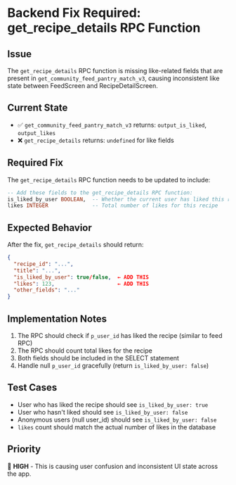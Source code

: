 # Backend Fix Required: get_recipe_details RPC Function

## Issue
The `get_recipe_details` RPC function is missing like-related fields that are present in `get_community_feed_pantry_match_v3`, causing inconsistent like state between FeedScreen and RecipeDetailScreen.

## Current State
- ✅ `get_community_feed_pantry_match_v3` returns: `output_is_liked`, `output_likes`
- ❌ `get_recipe_details` returns: `undefined` for like fields

## Required Fix
The `get_recipe_details` RPC function needs to be updated to include:

```sql
-- Add these fields to the get_recipe_details RPC function:
is_liked_by_user BOOLEAN,  -- Whether the current user has liked this recipe
likes INTEGER              -- Total number of likes for this recipe
```

## Expected Behavior
After the fix, `get_recipe_details` should return:
```json
{
  "recipe_id": "...",
  "title": "...",
  "is_liked_by_user": true/false,  ← ADD THIS
  "likes": 123,                    ← ADD THIS
  "other_fields": "..."
}
```

## Implementation Notes
1. The RPC should check if `p_user_id` has liked the recipe (similar to feed RPC)
2. The RPC should count total likes for the recipe
3. Both fields should be included in the SELECT statement
4. Handle null `p_user_id` gracefully (return `is_liked_by_user: false`)

## Test Cases
- User who has liked the recipe should see `is_liked_by_user: true`
- User who hasn't liked should see `is_liked_by_user: false`
- Anonymous users (null user_id) should see `is_liked_by_user: false`
- `likes` count should match the actual number of likes in the database

## Priority
🔴 **HIGH** - This is causing user confusion and inconsistent UI state across the app. 